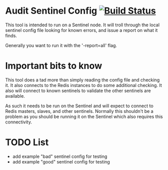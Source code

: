 # Audit Sentinel Config [![Build Status](https://travis-ci.org/TheRealBill/audit-sentinel-config.svg)](https://travis-ci.org/TheRealBill/audit-sentinel-config)

This tool is intended to run on a Sentinel node. It will troll through
the local sentinel config file looking for known errors, and issue a
report on what it finds.

Generally you want to run it with the '-report=all' flag.

# Important bits to know

This tool does a tad more than simply reading the config file and
checking it. It also connects to the Redis instances to do some
additional checking.  It also will connect to known sentinels to
validate the other sentinels are available. 

As such it needs to be run on the Sentinel and will expect to connect to
Redis masters, slaves, and other sentinels. Normally this shouldn't be a
problem as you should be running it on the Sentinel which also requires
this connectivity. 


# TODO List
 * add example "bad" sentinel config for testing
 * add example "good" sentinel config for testing
